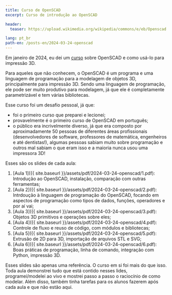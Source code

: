 ```yaml
---
title: Curso de OpenSCAD
excerpt: Curso de introdução ao OpenSCAD

header:
  teaser: https://upload.wikimedia.org/wikipedia/commons/e/eb/Openscad.svg

lang: pt_br
path-en: /posts-en/2024-03-24-openscad
---
```


Em janeiro de 2024, eu dei um
[curso](https://www.ime.usp.br/verao/index.php/turmas/descricao/482) sobre
OpenSCAD e como usá-lo para impressão 3D.

Para aqueles que não conhecem, o OpenSCAD é um programa e uma linguagem de
programação para a modelagem de objetos 3D, principalmente para impressão
3D. Sendo uma linguagem de programação, ele pode ser muito produtivo para 
modelagem, já que ele é completamente parametrizável e tem várias bibliotecas.

Esse curso foi um desafio pessoal, já que:
- foi o primeiro curso que preparei e lecionei;
- provavelmente é o primeiro curso de OpenSCAD em português;
- o público era incrivelmente diverso, já que era composto por aproximadamente
  50 pessoas de diferentes áreas profissionais (desenvolvedores de software,
  professores de matemática, engenheiros e até dentistas!), algumas pessoas
  sabiam muito sobre programação e outros mal sabiam o que eram isso e a maioria
  nunca usou uma impressora 3D!

Esses são os slides de cada aula:

1. [Aula 1]({{ site.baseurl }}/assets/pdf/2024-03-24-openscad/1.pdf):
   Introdução ao OpenSCAD, instalação, comparação com outras ferramentas;
2. [Aula 2]({{ site.baseurl }}/assets/pdf/2024-03-24-openscad/2.pdf):
   Intrdoução à linguagem de programação do OpenSCAD, focando em aspectos de
   programação como tipos de dados, funções, operadores e por aí vai;
3. [Aula 3]({{ site.baseurl }}/assets/pdf/2024-03-24-openscad/3.pdf): Objetos 3D
   primitivos e operações sobre eles;
4. [Aula 4]({{ site.baseurl }}/assets/pdf/2024-03-24-openscad/4.pdf): Controle
   de fluxo e reuso de código, com módulos e bibliotecas;
5. [Aula 5]({{ site.baseurl }}/assets/pdf/2024-03-24-openscad/5.pdf): Extrusão
   de 2D para 3D, importação de arquivos STL e SVG;
6. [Aula 6]({{ site.baseurl }}/assets/pdf/2024-03-24-openscad/6.pdf):
   Boas práticas de programação, linha de comando, integração com Python,
   impressão 3D.

Esses slides são apenas uma referência. O curso em si foi mais do que isso. Toda
aula demonstrei tudo que está contido nesses lides, programei/modelei ao vivo e
mostrei passo a passo o raciocínio de como modelar. Além disso, também tinha
tarefas para os alunos fazerem após cada aula e que não estão aqui.
